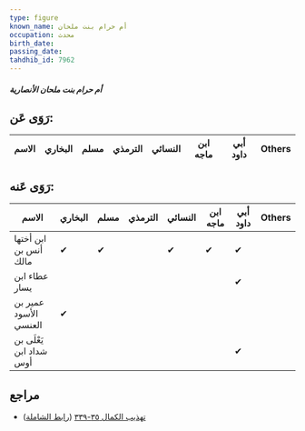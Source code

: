 ```yaml
---
type: figure
known_name: أم حرام بنت ملحان
occupation: محدث
birth_date:
passing_date:
tahdhib_id: 7962
---
```

##### أم حرام بنت ملحان الأنصارية

## رَوَى عَن:
| الاسم | البخاري | مسلم | الترمذي | النسائي | ابن ماجه | أبي داود | Others |
| ----- | ------- | ---- | ------- | ------- | -------- | -------- | ------ |
## رَوَى عَنه:
| الاسم                   | البخاري | مسلم | الترمذي | النسائي | ابن ماجه | أبي داود | Others |
| ----------------------- | ------- | ---- | ------- | ------- | -------- | -------- | ------ |
| ابن أختها أنس بن مالك   | ✔       | ✔    |         | ✔       | ✔        | ✔        |        |
| عطاء ابن يسار           |         |      |         |         |          | ✔        |        |
| عمير بن الأسود العنسي   | ✔       |      |         |         |          |          |        |
| يَعْلَى بن شداد ابن أوس |         |      |         |         |          | ✔        |        |
## مراجع
- [تهذيب الكمال ٣٥-٣٣٩](obsidian://open?vault=Tahdhib-al-Kamal&file=Figures/٧٩٦٢-أم%20حرام%20بنت%20ملحان%20الأنصارية) ([رابط الشاملة](https://shamela.ws/book/3722/18938))